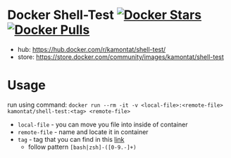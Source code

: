 # Docker Shell-Test [![Docker Stars](https://img.shields.io/docker/stars/kamontat/shell-test.svg?style=flat-square)](https://store.docker.com/community/images/kamontat/shell-test) [![Docker Pulls](https://img.shields.io/docker/pulls/kamontat/shell-test.svg?style=flat-square)](https://store.docker.com/community/images/kamontat/shell-test)

- hub: https://hub.docker.com/r/kamontat/shell-test/
- store: https://store.docker.com/community/images/kamontat/shell-test

# Usage
run using command: `docker run --rm -it -v <local-file>:<remote-file> kamontat/shell-test:<tag> <remote-file>`
- `local-file` - you can move you file into inside of container
- `remote-file` - name and locate it in container
- `tag` - tag that you can find in this [link](https://hub.docker.com/r/kamontat/shell-test/tags/)
  - follow pattern `[bash|zsh]-([0-9.-]+)`
